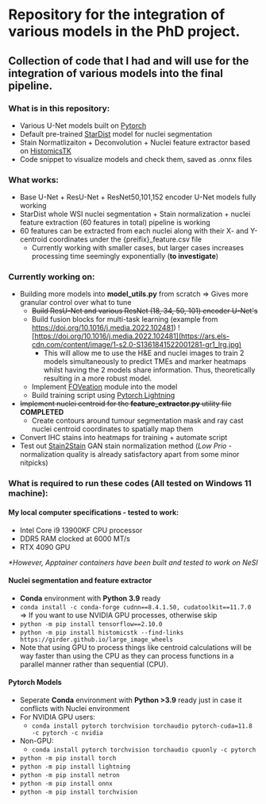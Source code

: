 # Repository for the integration of various models in the PhD project.
## Collection of code that I had and will use for the integration of various models into the final pipeline.
### What is in this repository:
- Various U-Net models built on [Pytorch](https://pytorch.org/docs/stable/index.html)
- Default pre-trained [StarDist](https://github.com/stardist/stardist) model for nuclei segmentation
- Stain Normatlizaiton + Deconvolution + Nuclei feature extractor based on [HistomicsTK](https://digitalslidearchive.github.io/HistomicsTK/index.html)
- Code snippet to visualize models and check them, saved as .onnx files
### What works:
- Base U-Net + ResU-Net + ResNet50,101,152 encoder U-Net models fully working
- StarDist whole WSI nuclei segmentation + Stain normalization + nuclei feature extraction (60 features in total) pipeline is working
- 60 features can be extracted from each nuclei along with their X- and Y-centroid coordinates under the {preifix}_feature.csv file
    - Currently working with smaller cases, but larger cases increases processing time seemingly exponentially (__to investigate__)
### Currently working on:
- Building more models into __model_utils.py__ from scratch => Gives more granular control over what to tune 
    - ~~Build ResU-Net and various ResNet (18, 34, 50, 101) encoder U-Net's~~
    - Build fusion blocks for multi-task learning (example from https://doi.org/10.1016/j.media.2022.102481)
    ![https://doi.org/10.1016/j.media.2022.102481](https://ars.els-cdn.com/content/image/1-s2.0-S1361841522001281-gr1_lrg.jpg)
        - This will allow me to use the H&E and nuclei images to train 2 models simultaneously to predict TMEs and marker heatmaps whilst having the 2 models share information. Thus, theoretically resulting in a more robust model. 
    - Implement [FOVeation](https://github.com/lxasqjc/Foveation-Segmentation) module into the model  
    - Build training script using [Pytorch Lightning](https://lightning.ai/pytorch-lightning)
- ~~Implement nuclei centroid for the __feature_extractor.py__ utility file~~ **COMPLETED**
    - Create contours around tumour segmentation mask and ray cast nuclei centroid coordinates to spatially map them
- Convert IHC stains into heatmaps for training + automate script
- Test out [Stain2Stain](https://github.com/pegahs1993/Stain-to-Stain-Translation) GAN stain normalization method (_Low Prio_ - normalization quality is already satisfactory apart from some minor nitpicks)
### What is required to run these codes (All tested on Windows 11 machine):
#### My local computer specifications - tested to work:
- Intel Core i9 13900KF CPU processor
- DDR5 RAM clocked at 6000 MT/s
- RTX 4090 GPU

_*However, Apptainer containers have been built and tested to work on NeSI_
#### Nuclei segmentation and feature extractor
- __Conda__ environment with __Python 3.9__ ready
- ```conda install -c conda-forge cudnn==8.4.1.50, cudatoolkit==11.7.0``` => If you want to use NVIDIA GPU processes, otherwise skip
- ```python -m pip install tensorflow==2.10.0```
- ```python -m pip install histomicstk --find-links https://girder.github.io/large_image_wheels```
- Note that using GPU to process things like centroid calculations will be way faster than using the CPU as they can process functions in a parallel manner rather than sequential (CPU).

#### Pytorch Models
- Seperate __Conda__ environment with __Python >3.9__ ready just in case it conflicts with Nuclei environment
- For NVIDIA GPU users:
    - ```conda install pytorch torchvision torchaudio pytorch-cuda=11.8 -c pytorch -c nvidia```
- Non-GPU:
    - ```conda install pytorch torchvision torchaudio cpuonly -c pytorch```
- ```python -m pip install torch```
- ```python -m pip install lightning```
- ```python -m pip install netron```
- ```python -m pip install onnx```
- ```python -m pip install torchvision```
 

